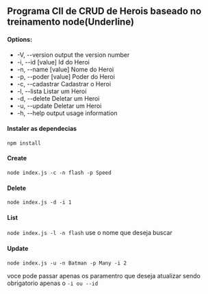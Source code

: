 ## Programa  ClI de CRUD de Herois baseado no treinamento node(Underline)



#### Options:

 - -V, --version        output the version number
 - -i, --id [value]     Id do Heroi
 - -n, --name [value]   Nome do Heroi
 - -p, --poder [value]  Poder do Heroi
 - -c, --cadastrar      Cadastrar o Heroi
 - -l, --lista          Listar um Heroi
 - -d, --delete         Deletar um Heroi
 - -u, --update         Deletar um Heroi
 - -h, --help           output usage information

#### Instaler as dependecias

`npm install`

#### Create

`node index.js -c -n flash -p Speed`

#### Delete

`node index.js -d -i 1`

#### List

`node index.js -l -n flash`
use o nome que deseja buscar

#### Update

`node index.js -u -n Batman -p Many -i 2`

voce pode passar apenas os paramentro que deseja atualizar sendo obrigatorio apenas o `-i ou --id`
